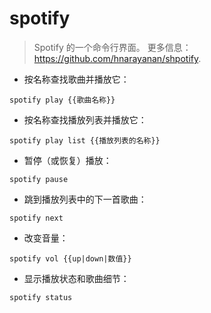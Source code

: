 # spotify

> Spotify 的一个命令行界面。
> 更多信息：<https://github.com/hnarayanan/shpotify>.

- 按名称查找歌曲并播放它：

`spotify play {{歌曲名称}}`

- 按名称查找播放列表并播放它：

`spotify play list {{播放列表的名称}}`

- 暂停（或恢复）播放：
 
`spotify pause`
 
- 跳到播放列表中的下一首歌曲：

 `spotify next`
 
- 改变音量：
 
`spotify vol {{up|down|数值}}`
 
- 显示播放状态和歌曲细节：
 
`spotify status`
